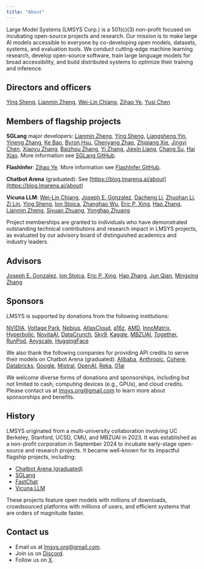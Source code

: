 ```yaml
---
title: "About"
---
```


Large Model Systems (LMSYS Corp.) is a 501(c)(3) non-profit focused on incubating open-source projects and research.
Our mission is to make large AI models accessible to everyone by co-developing open models, datasets, systems, and evaluation tools. We conduct cutting-edge machine learning research, develop open-source software, train large language models for broad accessibility, and build distributed systems to optimize their training and inference.

## Directors and officers
[Ying Sheng](https://sites.google.com/view/yingsheng/home), [Lianmin Zheng](https://lmzheng.net/), [Wei-Lin Chiang](https://infwinston.github.io/), [Zihao Ye](https://homes.cs.washington.edu/~zhye/), [Yusi Chen]()

## Members of flagship projects
**SGLang** major developers:
[Lianmin Zheng](https://lmzheng.net/),
[Ying Sheng](https://sites.google.com/view/yingsheng/home),
[Liangsheng Yin](https://www.lsyin.me),
[Yineng Zhang](https://zhyncs.com),
[Ke Bao](https://github.com/ispobock),
[Byron Hsu](https://www.linkedin.com/in/byronhsu1230),
[Chenyang Zhao](https://zhaochenyang20.github.io/Chayenne),
[Zhiqiang Xie](https://zhiqiangxie.com),
[Jingyi Chen](https://github.com/fzyzcjy),
[Xiaoyu Zhang](https://github.com/BBuf),
[Baizhou Zhang](https://github.com/Fridge003),
[Yi Zhang](https://github.com/yizhang2077),
[Jiexin Liang](https://github.com/Alcanderian),
[Chang Su](https://github.com/CatherineSue),
[Hai Xiao](https://github.com/HaiShaw).
More information see [SGLang GitHub](https://github.com/sgl-project/sglang).


**FlashInfer**:
[Zihao Ye](https://homes.cs.washington.edu/~zhye/).
More information see [FlashInfer GitHub](https://github.com/flashinfer-ai/flashinfer).

**Chatbot Arena** (graduated): See [https://blog.lmarena.ai/about](https://blog.lmarena.ai/about)

**Vicuna LLM**:
[Wei-Lin Chiang](https://infwinston.github.io/),
[Joseph E. Gonzalez](https://people.eecs.berkeley.edu/~jegonzal/),
[Dacheng Li](https://dachengli1.github.io),
[Zhuohan Li](https://people.eecs.berkeley.edu/~zhuohan),
[Zi Lin](https://zi-lin.com),
[Ying Sheng](https://sites.google.com/view/yingsheng/home),
[Ion Stoica](https://people.eecs.berkeley.edu/~istoica/),
[Zhanghao Wu](https://zhanghaowu.me),
[Eric P. Xing](http://www.cs.cmu.edu/~epxing/),
[Hao Zhang](https://people.eecs.berkeley.edu/~hao/),
[Lianmin Zheng](https://lmzheng.net/),
[Siyuan Zhuang](https://github.com/suquark),
[Yonghao Zhuang](https://github.com/ZYHowell)


Project memberships are granted to individuals who have demonstrated outstanding technical contributions and research impact in LMSYS projects, as evaluated by our advisory board of distinguished academics and industry leaders.

## Advisors
[Joseph E. Gonzalez](https://people.eecs.berkeley.edu/~jegonzal/), [Ion Stoica](https://people.eecs.berkeley.edu/~istoica/), [Eric P. Xing](http://www.cs.cmu.edu/~epxing/), [Hao Zhang](https://people.eecs.berkeley.edu/~hao/), [Jun Qian](https://www.linkedin.com/in/junqian1/), [Mingxing Zhang](https://madsys.cs.tsinghua.edu.cn/~zhangmx/)

## Sponsors
LMSYS is supported by donations from the following institutions:

[NVIDIA](https://www.nvidia.com/),
[Voltage Park](https://www.voltagepark.com/),
[Nebius](https://nebius.com/),
[AtlasCloud](https://www.atlascloud.ai/),
[a16z](https://a16z.com/),
[AMD](https://www.amd.com/),
[InnoMatrix](https://innomatrix.ai/),
[Hyperbolic](https://hyperbolic.xyz),
[NovitaAI](https://novita.ai/),
[DataCrunch](https://datacrunch.io/),
[Sky9](https://www.sky9capital.com/),
[Kaggle](https://www.kaggle.com/),
[MBZUAI](https://mbzuai.ac.ae/),
[Together](https://www.together.ai/),
[RunPod](https://www.runpod.io/),
[Anyscale](https://www.anyscale.com/),
[HuggingFace](https://huggingface.co/)

We also thank the following companies for providing API credits to serve their models on Chatbot Arena (graduated):
[Alibaba](https://www.alibabacloud.com/en/solutions/generative-ai/qwen), [Anthropic](https://www.anthropic.com/api), [Cohere](https://cohere.com/), [Databricks](https://www.databricks.com/), [Google](https://ai.google.dev/), [Mistral](https://mistral.ai/), [OpenAI](https://www.openai.com/), [Reka](https://www.reka.ai/), [01ai](https://www.01.ai/)

We welcome diverse forms of donations and sponsorships, including but not limited to cash, computing devices (e.g., GPUs), and cloud credits. Please contact us at [lmsys.org@gmail.com](mailto:lmsysorg@gmail.com) to learn more about sponsorships and benefits.

## History
LMSYS originated from a multi-university collaboration involving UC Berkeley, Stanford, UCSD, CMU, and MBZUAI in 2023.
It was established as a non-profit corporation in September 2024 to incubate early-stage open-source and research projects.
It became well-known for its impactful flagship projects, including:

- [Chatbot Arena (graduated)](https://lmarena.ai/)
- [SGLang](https://github.com/sgl-project/sglang/tree/main)
- [FastChat](https://github.com/lm-sys/FastChat/tree/main)
- [Vicuna LLM](https://en.wikipedia.org/wiki/Vicuna_LLM)

These projects feature open models with millions of downloads, crowdsourced platforms with millions of users, and efficient systems that are orders of magnitude faster.

## Contact us
- Email us at [lmsys.org@gmail.com](mailto:lmsysorg@gmail.com).
- Join us on [Discord](https://discord.com/invite/HSWAKCrnFx).
- Follow us on [X](https://twitter.com/lmsysorg).
